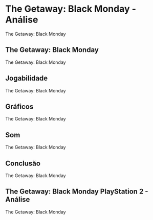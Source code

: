 ---
---

# The Getaway: Black Monday - Análise

The Getaway: Black Monday

## The Getaway: Black Monday

The Getaway: Black Monday

## Jogabilidade

The Getaway: Black Monday

## Gráficos

The Getaway: Black Monday

## Som

The Getaway: Black Monday

## Conclusão

The Getaway: Black Monday

## The Getaway: Black Monday PlayStation 2 - Análise

The Getaway: Black Monday

